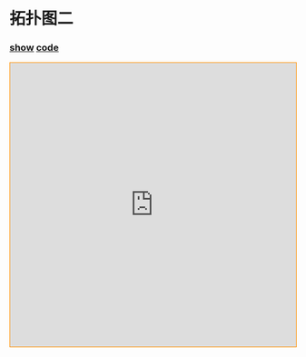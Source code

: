 # 拓扑图二

### [**show**](https://zhuanwan.github.io/blogs/fabric-demo/topology/index2.html)  [**code**](https://github.com/zhuanwan/blogs/tree/master/docs/.vuepress/public/fabric-demo/topology)

<iframe height=500 width='100%' style="border: 1px solid #ff9000" frameborder=1 allowfullscreen="true" src="https://zhuanwan.github.io/blogs/fabric-demo/topology/index2.html">  
 </iframe>


